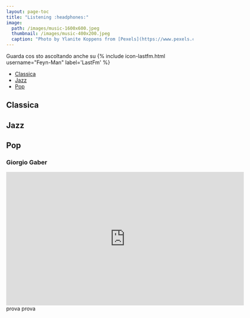 ```yaml
---
layout: page-toc
title: "Listening :headphones:"
image:
  path: /images/music-1600x600.jpeg
  thumbnail: /images/music-400x200.jpeg
  caption: "Photo by Ylanite Koppens from [Pexels](https://www.pexels.com)"
---
```

Guarda cos sto ascoltando anche su {% include icon-lastfm.html username="Feyn-Man" label='LastFm' %}

<nav>
   <ul>
      <li><a href="#Classica">Classica</a></li>
      <li><a href="#Jazz">Jazz</a></li>
      <li><a href="#Pop">Pop</a></li>
   </ul>
</nav>

## Classica

## Jazz

## Pop
### Giorgio Gaber

<iframe width="640" height="360" src="https://www.youtube.com/embed/o3VEaTN6mF0" frameborder="0" allow="autoplay; encrypted-media" allowfullscreen></iframe> prova
prova
